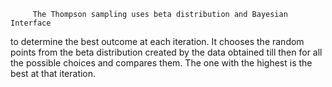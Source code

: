          
         The Thompson sampling uses beta distribution and Bayesian Interface 
to determine the best outcome at each iteration. It chooses the random points from
the beta distribution created by the data obtained till then for all the possible 
choices and compares them. The one with the highest is the best at that iteration.         